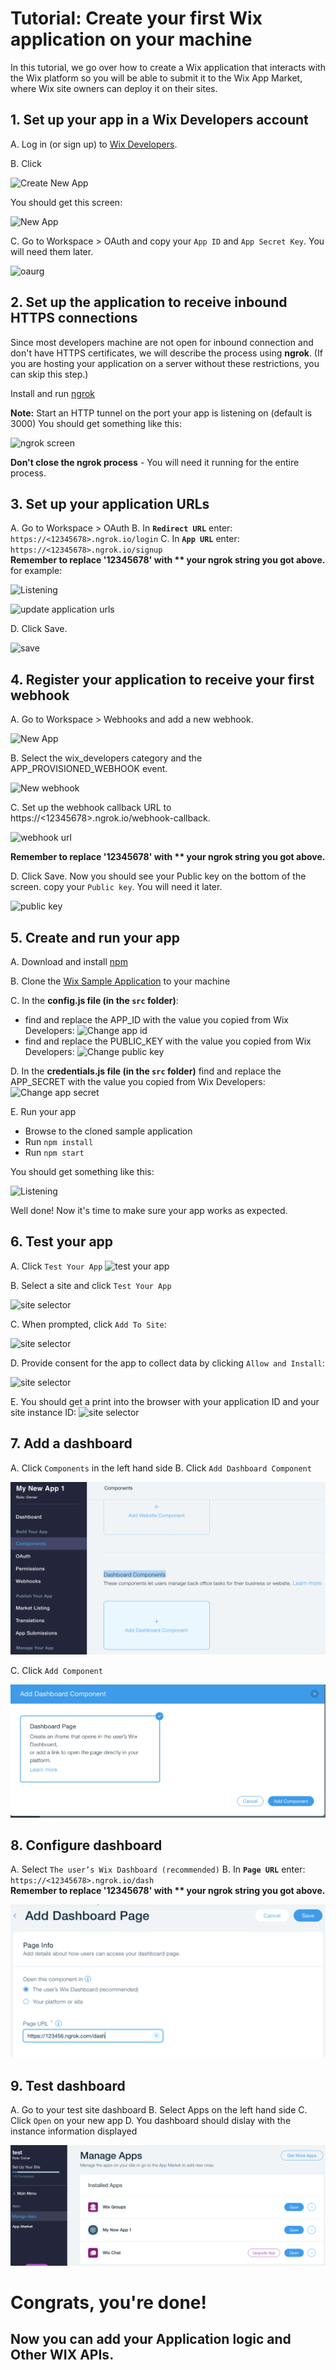 # Tutorial: Create your first Wix application on your machine
In this tutorial, we go over how to create a Wix application that interacts with the Wix platform so you will be able to submit it to the Wix App Market, where Wix site owners can deploy it on their sites.
## 1. Set up your app in a Wix Developers account 
A. Log in (or sign up) to [Wix Developers](https://dev.wix.com/).

B. Click 

![Create New App](images/create-app.png)

You should get this screen:

![New App](images/New-App.png)

C. Go to Workspace > OAuth and copy your `App ID` and `App Secret Key`. You will need them later.
 
![oaurg](images/oauth-settings.png)

## 2. Set up the application to receive inbound HTTPS connections
Since most developers machine are not open for inbound connection and don't have HTTPS certificates, we will describe the process using **ngrok**.
(If you are hosting your application on a server without these restrictions, you can skip this step.)

Install and run [ngrok](https://dashboard.ngrok.com/get-started)

**Note:** Start an HTTP tunnel on the port your app is listening on  (default is 3000)
You should get something like this:

![ngrok screen](images/ngrok.png)

**Don't close the ngrok process** - You will need it running for the entire process.

## 3. Set up your application URLs
A. Go to Workspace > OAuth
B. In **`Redirect URL`** enter: `https://<12345678>.ngrok.io/login`
C. In **`App URL`** enter: `https://<12345678>.ngrok.io/signup`  
**Remember to replace '12345678' with ** your ngrok string you got above.**
for example:

![Listening](images/httpsurl.png)


![update application urls](images/urls.png)

D. Click Save.

![save](images/save.png)

## 4. Register your application to receive your first webhook
A. Go to Workspace > Webhooks and add a new webhook.

![New App](images/new-webhook.png)

B. Select the wix_developers category and the APP_PROVISIONED_WEBHOOK event.

![New webhook](images/add-webhook.png)

C. Set up the webhook callback URL to https://<12345678>.ngrok.io/webhook-callback.

![webhook url](images/webhook-callback.png)  

**Remember to replace '12345678' with ** your ngrok string you got above.**

D. Click Save.
Now you should see your Public key on the bottom of the screen. copy your `Public key`. You will need it later.

![public key](images/get-public-key.png)


## 5. Create and run your app

A. Download and install [npm](https://www.npmjs.com/get-npm)

B. Clone the [Wix Sample Application](https://github.com/shaykewix/sample-wix-rest-app) to your machine

C. In the **config.js file (in the `src` folder)**: 
 - find and replace the APP_ID with the value you copied from Wix Developers:
![Change app id](images/change-config.png)   
 -  find and replace the PUBLIC_KEY with the value you copied from Wix Developers:
![Change public key](images/change-public-key.png)  

D. In the **credentials.js file (in the `src` folder)** find and replace the APP_SECRET  with the value you copied from Wix Developers:
![Change app secret](images/change-credentials.png)

E. Run your app

* Browse to the cloned sample application
* Run `npm install`
* Run `npm start`

You should get something like this:

![Listening](images/listening.png)


Well done! Now it's time to make sure your app works as expected.

## 6. Test your app

A. Click `Test Your App`
![test your app](images/test-button.png)

B. Select a site and click `Test Your App`

![site selector](images/site-selector.png)

C. When prompted, click `Add To Site`:

![site selector](images/add-to-site.png)

D. Provide consent for the app to collect data by clicking `Allow and Install`:

![site selector](images/consent.png)

E. You should get a print into the browser with your application ID and your site instance ID:
![site selector](images/end.png)

## 7. Add a dashboard

A. Click `Components` in the left hand side
B. Click `Add Dashboard Component`

![site selector](images/dashboard.png)

C. Click `Add Component`

![site selector](images/add-dashboard-component.png)

## 8. Configure dashboard

A. Select `The user’s Wix Dashboard (recommended)`
B. In **`Page URL`** enter: `https://<12345678>.ngrok.io/dash`  
**Remember to replace '12345678' with ** your ngrok string you got above.**

![site selector](images/add-dashboard-page.png)

## 9. Test dashboard

A. Go to your test site dashboard
B. Select Apps on the left hand side
C. Click `Open` on your new app
D. You dashboard should dislay with the instance information displayed 

![site selector](images/open-dashboard.png)

# Congrats, you're done!
## Now you can add your Application logic and Other WIX APIs.

